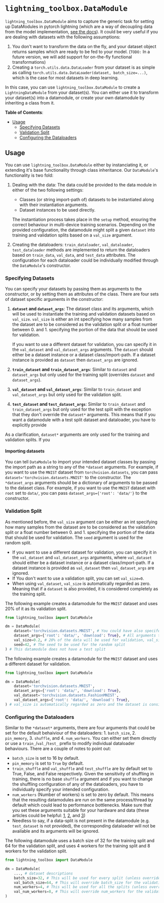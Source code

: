 # `lightning_toolbox.DataModule`
`lightning_toolbox.DataModule` aims to capture the generic task for setting up DataModules in pytorch lightning (which are a way of decoupling data from the model implementation, [see the docs](https://pytorch-lightning.readthedocs.io/en/stable/data/datamodule.html)). It could be very useful if you are dealing with datasets with the following assumptions:

1. You don't want to transform the data on the fly, and your dataset object returns samples which are ready to be fed to your model. (`TODO:` In a future version, we will add support for on-the-fly functional transformations)
2. Creating a `torch.utils.data.DataLoader` from your dataset is as simple as calling `torch.utils.data.DataLoader(dataset, batch_size=...)`, which is the case for most datasets in deep learning.

In this case, you can use `lightning_toolbox.DataModule` to create a `LightningDataModule` from your dataset(s). You can either use it to transform your dataset(s) into a datamodule, or create your own datamodule by inheriting a class from it.

**Table of Contents**:
- [Usage](#usage)
    - [Specifying Datasets](#specifying-datasets)
    - [Validation Split](#validation-split)
    - [Configuring the Dataloaders](#configuring-the-dataloaders)


## Usage
You can use `lightning_toolbox.DataModule` either by instanciating it, or extending it's base functionality through class inheritance. Our `DataModule`'s functionality is two fold:

1. Dealing with the data: The data could be provided to the data module in either of the two following settings:

    - Classes (or string import-path of) datasets to be instantiated along with their instantiation arguments.
    - Dataset instances to be used directly.

    The instantiation process takes place in the `setup` method, ensuring the correct behaviour in multi-device training scenarios. Depending on the provided configuration, the datamodule might split a given `dataset` into training and validation splits based on a `val_size` argument.


2. Creating the dataloaders:
    `train_dataloader`, `val_dataloader`, `test_dataloader` methods are implemented to return the dataloaders based on `train_data`, `val_data`, and `test_data` attributes. The configuration for each dataloader could be individually modified through the `DataModule`'s constructor.



### Specifying Datasets
You can specify your datasets by passing them as arguments to the constructor, or by setting them as attributes of the class. There are four sets of dataset specific arguments in the constructor: 
1. **`dataset` and `dataset_args`**: The dataset class and its arguments, which will be used to instantiate the training and validation datasets based on `val_size`. `val_size` is either an int specifying how many samples from the dataset are to be considered as the validation split or a float number between 0. and 1. specifying the portion of the data that should be used for validation. 

    If you want to use a different dataset for validation, you can specify it in the `val_dataset` and `val_dataset_args` arguments. The `dataset` should either be a dataset instance or a dataset class/import-path. If a dataset instance is provided as `dataset` then `dataset_args` are ignored.
2. **`train_dataset` and `train_dataset_args`**: Similar to `dataset` and `dataset_args` but only used for the training split (overrides `dataset` and `dataset_args`).
3. **`val_dataset` and `val_dataset_args`**: Similar to `train_dataset` and `val_dataset_args` but only used for the validation split.
4. **`test_dataset` and `test_dataset_args`**: Similar to `train_dataset` and `train_dataset_args` but only used for the test split with the exception that they don't override the `dataset*` arguments. This means that if you want a datamodule with a test split dataset and dataloader, you have to explicitly provide  

As a clarification, `dataset*` arguments are only used for the training and validation splits. If you
#### Importing datasets
You can tell `DataModule` to import your intended dataset classes by passing the import path as a string to any of the `*dataset` arguments. For example, if you want to use the `MNIST` dataset from `torchvision.datasets`, you can pass `dataset='torchvision.datasets.MNIST'` to the constructor. The `*dataset_args` arguments should be a dictionary of arguments to be passed to the dataset class. For example, if you want to use the `MNIST` dataset with `root` set to `data/`, you can pass `dataset_args={'root': 'data/'}` to the constructor.



### Validation Split
As mentioned before, the `val_size` argument can be either an int specifying how many samples from the dataset are to be considered as the validation split or a float number between 0. and 1. specifying the portion of the data that should be used for validation. The `seed` argument is used for the random split.

* If you want to use a different dataset for validation, you can specify it in the `val_dataset` and `val_dataset_args` arguments, where `val_dataset` should either be a dataset instance or a dataset class/import-path. If a dataset instance is provided as `val_dataset` then `val_dataset_args` are ignored.
* If You don't want to use a validation split, you can set `val_size=0`.
* When using `val_dataset`, `val_size` is automatically regarded as zero. Meaning that if a `dataset` is also provided, it is considered completely as the training split.

The following example creates a datamodule for the `MNIST` dataset and uses 20% of it as its validation split.
```python
from lightning_toolbox import DataModule

dm = DataModule(
    dataset='torchvision.datasets.MNIST', # You could have also specifed the class itself (torchvision.datasets.MNIST)
    dataset_args={'root': 'data/', 'download': True}, # All arguments to be passed to the dataset class constructor
    val_size=0.2, # 20% of the data will be used for validation, val_size=200 would have used 200 samples for validation
    seed=42, # The seed to be used for the random split
) # This datamodule does not have a test split
```

The following example creates a datamodule for the `MNIST` dataset and uses a different dataset for validation.
```python
from lightning_toolbox import DataModule

dm = DataModule(
    dataset='torchvision.datasets.MNIST', 
    dataset_args={'root': 'data/', 'download': True}, 
    val_dataset='torchvision.datasets.FashionMNIST', 
    val_dataset_args={'root': 'data/', 'download': True}, 
) # val_size is automatically regarded as zero and the dataset is considered completely as the `train_dataset`
```

### Configuring the Dataloaders
Similar to the `*dataset*` arguments, there are four arguments that could be set for the default behaiviour of the dataloaders: 1. `batch_size`, 2. `pin_memory`, 3. `shuffle`, and 4. `num_workers`. You can either set them directly or use a `train_`/`val_`/`test_` prefix to modify individual dataloader behaviours. There are a couple of notes to point out:
* `batch_size` is set to 16 by default.
* `pin_memory` is set to `True` by default.
* `train_shuffle` and `val_shuffle` and `test_shuffle` are by default set to True, False, and False respectively. Given the sensitivity of shuffling in training, there is no base `shuffle` argument and if you want to change the shuffling configuration of any of the dataloaders, you have to individually specify your intended configuration.
* `num_workers` (Number of workers) is set to zero by default. This means that the resulting datamodules are run on the same process/thread by default which could lead to performance bottlenecks. Make sure that you set these arguments suitable for your hardware and data (these articles could be helpful: [1](https://chtalhaanwar.medium.com/pytorch-num-workers-a-tip-for-speedy-training-ed127d825db7), [2](https://pytorch-lightning.readthedocs.io/en/stable/guides/speed.html#num-workers), and [3](https://androidkt.com/how-to-assign-num_workers-to-pytorch-dataloader/))
* Needless to say, if a data-split is not present in the datamodule (e.g. `test_dataset` is not provided), the corresponding dataloader will not be available and its arguments will be ignored.

The following datamodule uses a batch size of 32 for the training split and 64 for the validation split, and uses 4 workers for the training split and 8 workers for the validation split.
```python
from lightning_toolbox import DataModule

dm = DataModule(
    ..., # dataset descriptions
    batch_size=32, # This will be used for every split (unless overriden)
    val_batch_size=64, # This will override batch_size for the validation split
    num_workers=4, # This will be used for all the splits (unless overriden)
    val_num_workers=8, # This will override num_workers for the validation split
)
```



